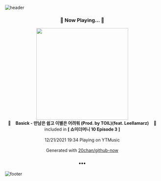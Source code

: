 ![header](https://capsule-render.vercel.app/api?type=wave&height=170&section=header&text=Hi.%20I'm%20SHIFT&fontColor=090707&fontAlignX=45&fontAlignY=65&fontSize=100)

<h3 align="center">🎵 Now Playing... 🎵</h3>
<p align="center">
  <a href="https://music.youtube.com/watch?v=BxfGh2xy7a4">
    <img width="300" src="https://lh3.googleusercontent.com/m8oVDwFLYCvdlTiZVguBJ1gcwXFqD8Qqk9st3vbhzjOPh-STRbOh9wluXbrPYny6st1iswPSbzcDd0od">
  </a>
  <br>
  🎵&nbsp&nbsp&nbsp <b>Basick - 만남은 쉽고 이별은 어려워 (Prod. by TOIL)(feat. Leellamarz)</b> &nbsp&nbsp&nbsp🎵
  <br>
  included in <b>[ 쇼미더머니 10 Episode 3 ]</b>
  
  <br />
  <br />
  12/21/2021 19:34 Playing on YTMusic
  <br />
  <br />
  Generated with <a href="https://github.com/20chan/github-now">20chan/github-now</a>
</p>

<h3 align="center">•••</h3>

![footer](https://capsule-render.vercel.app/api?type=wave&height=150&section=footer)
